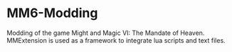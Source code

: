 # MM6-Modding
Modding of the game Might and Magic VI: The Mandate of Heaven. MMExtension is used as a framework to integrate lua scripts and text files.
